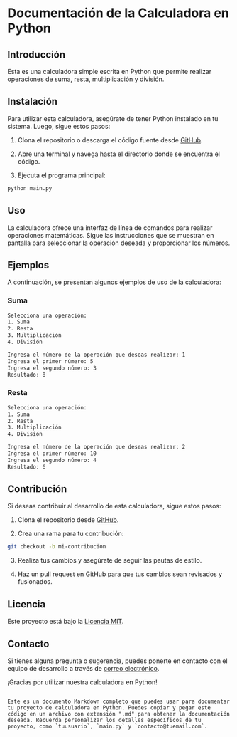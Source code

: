 
# Documentación de la Calculadora en Python

## Introducción
Esta es una calculadora simple escrita en Python que permite realizar operaciones de suma, resta, multiplicación y división.

## Instalación
Para utilizar esta calculadora, asegúrate de tener Python instalado en tu sistema. Luego, sigue estos pasos:

1. Clona el repositorio o descarga el código fuente desde [GitHub](https://github.com/tuusuario/calculadora-python).

2. Abre una terminal y navega hasta el directorio donde se encuentra el código.

3. Ejecuta el programa principal:

```bash
python main.py
```

## Uso
La calculadora ofrece una interfaz de línea de comandos para realizar operaciones matemáticas. Sigue las instrucciones que se muestran en pantalla para seleccionar la operación deseada y proporcionar los números.

## Ejemplos
A continuación, se presentan algunos ejemplos de uso de la calculadora:

### Suma
```bash
Selecciona una operación:
1. Suma
2. Resta
3. Multiplicación
4. División

Ingresa el número de la operación que deseas realizar: 1
Ingresa el primer número: 5
Ingresa el segundo número: 3
Resultado: 8
```

### Resta
```bash
Selecciona una operación:
1. Suma
2. Resta
3. Multiplicación
4. División

Ingresa el número de la operación que deseas realizar: 2
Ingresa el primer número: 10
Ingresa el segundo número: 4
Resultado: 6
```

## Contribución
Si deseas contribuir al desarrollo de esta calculadora, sigue estos pasos:

1. Clona el repositorio desde [GitHub](https://github.com/tuusuario/calculadora-python).

2. Crea una rama para tu contribución:

```bash
git checkout -b mi-contribucion
```

3. Realiza tus cambios y asegúrate de seguir las pautas de estilo.

4. Haz un pull request en GitHub para que tus cambios sean revisados y fusionados.

## Licencia
Este proyecto está bajo la [Licencia MIT](LICENSE).

## Contacto
Si tienes alguna pregunta o sugerencia, puedes ponerte en contacto con el equipo de desarrollo a través de [correo electrónico](mailto:contacto@tuemail.com).

¡Gracias por utilizar nuestra calculadora en Python!
```

Este es un documento Markdown completo que puedes usar para documentar tu proyecto de calculadora en Python. Puedes copiar y pegar este código en un archivo con extensión ".md" para obtener la documentación deseada. Recuerda personalizar los detalles específicos de tu proyecto, como `tuusuario`, `main.py` y `contacto@tuemail.com`.